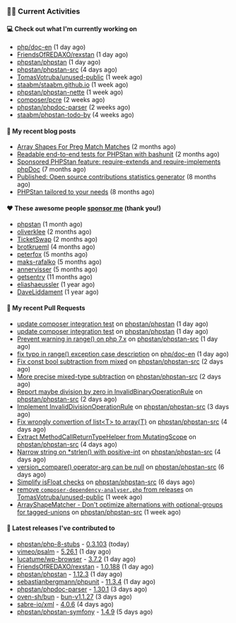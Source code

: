 ### 👨‍💻 Current Activities


#### 💻 Check out what I'm currently working on

- [php/doc-en](https://github.com/php/doc-en) (1 day ago)
- [FriendsOfREDAXO/rexstan](https://github.com/FriendsOfREDAXO/rexstan) (1 day ago)
- [phpstan/phpstan](https://github.com/phpstan/phpstan) (1 day ago)
- [phpstan/phpstan-src](https://github.com/phpstan/phpstan-src) (4 days ago)
- [TomasVotruba/unused-public](https://github.com/TomasVotruba/unused-public) (1 week ago)
- [staabm/staabm.github.io](https://github.com/staabm/staabm.github.io) (1 week ago)
- [phpstan/phpstan-nette](https://github.com/phpstan/phpstan-nette) (1 week ago)
- [composer/pcre](https://github.com/composer/pcre) (2 weeks ago)
- [phpstan/phpdoc-parser](https://github.com/phpstan/phpdoc-parser) (2 weeks ago)
- [staabm/phpstan-todo-by](https://github.com/staabm/phpstan-todo-by) (4 weeks ago)


#### 📜 My recent blog posts

- [Array Shapes For Preg Match Matches](https://staabm.github.io/2024/07/05/array-shapes-for-preg-match-matches.html) (2 months ago)
- [Readable end-to-end tests for PHPStan with bashunit](https://staabm.github.io/2024/06/28/readable-phpstan-end-to-end-tests-with-bashunit.html) (2 months ago)
- [Sponsored PHPStan feature: require-extends and require-implements phpDoc](https://staabm.github.io/2024/01/15/phpstan-require-extends-implements.html) (7 months ago)
- [Published: Open source contributions statistics generator](https://staabm.github.io/2024/01/10/oss-contribs-published.html) (8 months ago)
- [PHPStan tailored to your needs](https://staabm.github.io/2024/01/01/phpstan-customizing.html) (8 months ago)


#### ❤️ These awesome people [sponsor me](https://github.com/sponsors/staabm) (thank you!)

- [phpstan](https://github.com/phpstan) (1 month ago)
- [oliverklee](https://github.com/oliverklee) (2 months ago)
- [TicketSwap](https://github.com/TicketSwap) (2 months ago)
- [brotkrueml](https://github.com/brotkrueml) (4 months ago)
- [peterfox](https://github.com/peterfox) (5 months ago)
- [maks-rafalko](https://github.com/maks-rafalko) (5 months ago)
- [annervisser](https://github.com/annervisser) (5 months ago)
- [getsentry](https://github.com/getsentry) (11 months ago)
- [eliashaeussler](https://github.com/eliashaeussler) (1 year ago)
- [DaveLiddament](https://github.com/DaveLiddament) (1 year ago)


#### 🔨 My recent Pull Requests

- [update composer integration test](https://github.com/phpstan/phpstan/pull/11669) on [phpstan/phpstan](https://github.com/phpstan/phpstan) (1 day ago)
- [update composer integration test](https://github.com/phpstan/phpstan/pull/11668) on [phpstan/phpstan](https://github.com/phpstan/phpstan) (1 day ago)
- [Prevent warning in range() on php 7.x](https://github.com/phpstan/phpstan-src/pull/3424) on [phpstan/phpstan-src](https://github.com/phpstan/phpstan-src) (1 day ago)
- [fix typo in range() exception case description](https://github.com/php/doc-en/pull/3730) on [php/doc-en](https://github.com/php/doc-en) (1 day ago)
- [Fix const bool subtraction from mixed](https://github.com/phpstan/phpstan-src/pull/3421) on [phpstan/phpstan-src](https://github.com/phpstan/phpstan-src) (2 days ago)
- [More precise mixed-type subtraction](https://github.com/phpstan/phpstan-src/pull/3420) on [phpstan/phpstan-src](https://github.com/phpstan/phpstan-src) (2 days ago)
- [Report maybe division by zero in InvalidBinaryOperationRule](https://github.com/phpstan/phpstan-src/pull/3419) on [phpstan/phpstan-src](https://github.com/phpstan/phpstan-src) (2 days ago)
- [Implement InvalidDivisionOperationRule](https://github.com/phpstan/phpstan-src/pull/3417) on [phpstan/phpstan-src](https://github.com/phpstan/phpstan-src) (3 days ago)
- [Fix wrongly convertion of list&lt;T&gt; to array{T}](https://github.com/phpstan/phpstan-src/pull/3412) on [phpstan/phpstan-src](https://github.com/phpstan/phpstan-src) (4 days ago)
- [Extract MethodCallReturnTypeHelper from MutatingScope](https://github.com/phpstan/phpstan-src/pull/3410) on [phpstan/phpstan-src](https://github.com/phpstan/phpstan-src) (4 days ago)
- [Narrow string on *strlen() with positive-int](https://github.com/phpstan/phpstan-src/pull/3407) on [phpstan/phpstan-src](https://github.com/phpstan/phpstan-src) (4 days ago)
- [version_compare() operator-arg can be null](https://github.com/phpstan/phpstan-src/pull/3399) on [phpstan/phpstan-src](https://github.com/phpstan/phpstan-src) (6 days ago)
- [Simplify isFloat checks](https://github.com/phpstan/phpstan-src/pull/3397) on [phpstan/phpstan-src](https://github.com/phpstan/phpstan-src) (6 days ago)
- [remove `composer-dependency-analyser.php` from releases](https://github.com/TomasVotruba/unused-public/pull/126) on [TomasVotruba/unused-public](https://github.com/TomasVotruba/unused-public) (1 week ago)
- [ArrayShapeMatcher - Don&#39;t optimize alternations with optional-groups for tagged-unions](https://github.com/phpstan/phpstan-src/pull/3395) on [phpstan/phpstan-src](https://github.com/phpstan/phpstan-src) (1 week ago)


#### 🔭 Latest releases I've contributed to

- [phpstan/php-8-stubs](https://github.com/phpstan/php-8-stubs) - [0.3.103](https://github.com/phpstan/php-8-stubs/releases/tag/0.3.103) (today)
- [vimeo/psalm](https://github.com/vimeo/psalm) - [5.26.1](https://github.com/vimeo/psalm/releases/tag/5.26.1) (1 day ago)
- [lucatume/wp-browser](https://github.com/lucatume/wp-browser) - [3.7.2](https://github.com/lucatume/wp-browser/releases/tag/3.7.2) (1 day ago)
- [FriendsOfREDAXO/rexstan](https://github.com/FriendsOfREDAXO/rexstan) - [1.0.188](https://github.com/FriendsOfREDAXO/rexstan/releases/tag/1.0.188) (1 day ago)
- [phpstan/phpstan](https://github.com/phpstan/phpstan) - [1.12.3](https://github.com/phpstan/phpstan/releases/tag/1.12.3) (1 day ago)
- [sebastianbergmann/phpunit](https://github.com/sebastianbergmann/phpunit) - [11.3.4](https://github.com/sebastianbergmann/phpunit/releases/tag/11.3.4) (1 day ago)
- [phpstan/phpdoc-parser](https://github.com/phpstan/phpdoc-parser) - [1.30.1](https://github.com/phpstan/phpdoc-parser/releases/tag/1.30.1) (3 days ago)
- [oven-sh/bun](https://github.com/oven-sh/bun) - [bun-v1.1.27](https://github.com/oven-sh/bun/releases/tag/bun-v1.1.27) (3 days ago)
- [sabre-io/xml](https://github.com/sabre-io/xml) - [4.0.6](https://github.com/sabre-io/xml/releases/tag/4.0.6) (4 days ago)
- [phpstan/phpstan-symfony](https://github.com/phpstan/phpstan-symfony) - [1.4.9](https://github.com/phpstan/phpstan-symfony/releases/tag/1.4.9) (5 days ago)
